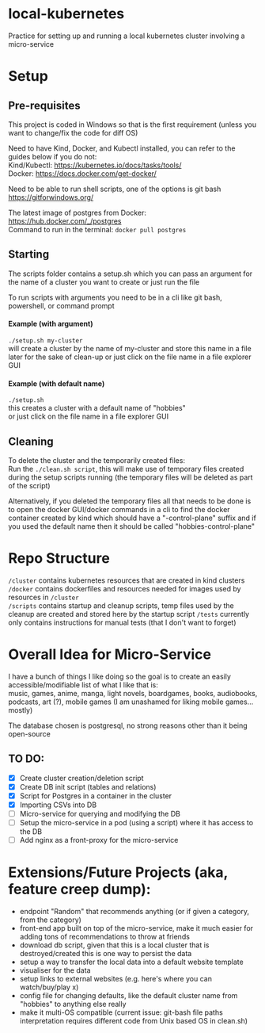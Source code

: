 # local-kubernetes
Practice for setting up and running a local kubernetes cluster involving a micro-service 

# Setup
## Pre-requisites
This project is coded in Windows so that is the first requirement (unless you want to change/fix the code for diff OS)

Need to have Kind, Docker, and Kubectl installed, you can refer to the guides below if you do not:  
Kind/Kubectl: https://kubernetes.io/docs/tasks/tools/  
Docker: https://docs.docker.com/get-docker/  

Need to be able to run shell scripts, one of the options is git bash
https://gitforwindows.org/  

The latest image of postgres from Docker: https://hub.docker.com/_/postgres  
Command to run in the terminal: ```docker pull postgres```

## Starting
The scripts folder contains a setup.sh which you can pass an argument for the name of a cluster you want to create or just run the file 

To run scripts with arguments you need to be in a cli like git bash, powershell, or command prompt

#### Example (with argument)
```./setup.sh my-cluster```  
will create a cluster by the name of my-cluster and store this name in a file later for the sake of clean-up
or just click on the file name in a file explorer GUI
#### Example (with default name)
```./setup.sh```   
this creates a cluster with a default name of "hobbies"  
or just click on the file name in a file explorer GUI
 
## Cleaning
To delete the cluster and the temporarily created files:  
Run the ```./clean.sh script```, this will make use of temporary files created during the setup scripts running (the temporary files will be deleted as part of the script) 

Alternatively, if you deleted the temporary files all that needs to be done is to open the docker GUI/docker commands in a cli to find the docker container created by kind which should have a "-control-plane" suffix and if you used the default name then it should be called "hobbies-control-plane"

# Repo Structure
```/cluster``` contains kubernetes resources that are created in kind clusters  
```/docker``` contains dockerfiles and resources needed for images used by resources in ```/cluster```   
```/scripts``` contains startup and cleanup scripts, temp files used by the cleanup are created and stored here by the startup script 
```/tests``` currently only contains instructions for manual tests (that I don't want to forget)  

# Overall Idea for Micro-Service
I have a bunch of things I like doing so the goal is to create an easily accessible/modifiable list of what I like that is:  
music, games, anime, manga, light novels, boardgames, books, audiobooks, podcasts, art (?), mobile games (I am unashamed for liking mobile games... mostly) 

The database chosen is postgresql, no strong reasons other than it being open-source

## TO DO: 
- [x] Create cluster creation/deletion script 
- [x] Create DB init script (tables and relations)
- [x] Script for Postgres in a container in the cluster 
- [x] Importing CSVs into DB 
- [ ] Micro-service for querying and modifying the DB 
- [ ] Setup the micro-service in a pod (using a script) where it has access to the DB 
- [ ] Add nginx as a front-proxy for the micro-service

# Extensions/Future Projects (aka, feature creep dump):
- endpoint "Random" that recommends anything (or if given a category, from the category)
- front-end app built on top of the micro-service, make it much easier for adding tons of recommendations to throw at friends
- download db script, given that this is a local cluster that is destroyed/created this is one way to persist the data
- setup a way to transfer the local data into a default website template
- visualiser for the data
- setup links to external websites (e.g. here's where you can watch/buy/play x)
- config file for changing defaults, like the default cluster name from "hobbies" to anything else really 
- make it multi-OS compatible (current issue: git-bash file paths interpretation requires different code from Unix based OS in clean.sh)